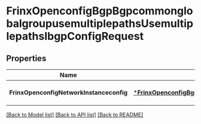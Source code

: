 # FrinxOpenconfigBgpBgpcommonglobalgroupusemultiplepathsUsemultiplepathsIbgpConfigRequest

## Properties
Name | Type | Description | Notes
------------ | ------------- | ------------- | -------------
**FrinxOpenconfigNetworkInstanceconfig** | [***FrinxOpenconfigBgpBgpcommonglobalgroupusemultiplepathsUsemultiplepathsIbgpConfig**](frinx.openconfig.bgp.bgpcommonglobalgroupusemultiplepaths.usemultiplepaths.ibgp.Config.md) |  | [optional] [default to null]

[[Back to Model list]](../README.md#documentation-for-models) [[Back to API list]](../README.md#documentation-for-api-endpoints) [[Back to README]](../README.md)


